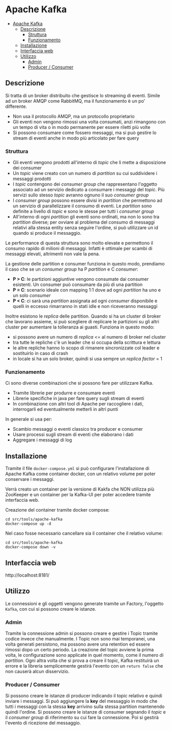 # Apache Kafka

- [Apache Kafka](#apache-kafka)
  - [Descrizione](#descrizione)
    - [Struttura](#struttura)
    - [Funzionamento](#funzionamento)
  - [Installazione](#installazione)
  - [Interfaccia web](#interfaccia-web)
  - [Utilizzo](#utilizzo)
    - [Admin](#admin)
    - [Producer / Consumer](#producer--consumer)

## Descrizione

Si tratta di un broker distribuito che gestisce lo streaming di eventi. Simile ad un broker AMQP come RabbitMQ, ma il funzionamento è un po' differente.

- Non usa il protocollo AMQP, ma un protocollo proprietario
- Gli eventi non vengono rimossi una volta consumati, anzi rimangono con un tempo di vita o in modo permanente per essere riletti più volte
- Si possono consumare come fossero messaggi, ma si può gestire lo stream di eventi anche in modo più articolato per fare query

### Struttura

- Gli eventi vengono prodotti all'interno di _topic_ che li mette a disposizione dei consumer
- Un _topic_ viene creato con un numero di _partition_ su cui suddividere i messaggi prodotti
- I _topic_ contengono dei _consumer group_ che rappresentano l'oggetto associato ad un servizio dedicato a consumare i messaggi del _topic_. Più servizi sullo stesso _topic_ avranno ognuno il suo _consumer group_
- I _consumer group_ possono essere divisi in _partition_ che permettono ad un servizio di parallelizzare il consumo di eventi. Le _partition_ sono definite a livello di _topic_ e sono le stesse per tutti i _consumer group_
- All'interno di ogni _partition_ gli eventi sono ordinati, ma non lo sono tra _partition_ diverse; per ovviare al problema del consumo di messaggi relativi alla stessa entity senza seguire l'ordine, si può utilizzare un id quando si produce il messaggio.

Le performance di questa struttura sono molto elevate e permettono il consumo rapido di milioni di messaggi. Infatti è ottimale per scambi di messaggi elevati, altrimenti non vale la pena.

La gestione delle partition e consumer funziona in questo modo, prendiamo il caso che se un _consumer group_ ha P _partition_ e C _consumer_:

- **P > C**: le partizioni aggiuntive vengono consumate dai consumer esistenti. Un consumer può consumare da più di una partition
- **P = C**: scenario ideale con mapping 1:1 dove ad ogni _partition_ ha uno e un solo _consumer_
- **P < C**: ci sarà una _partition_ assignata ad ogni _consumer_ disponibile e quelli in eccesso rimarranno in stati idle e non riceveranno messaggi

Inoltre esistono le _replica_ delle partition. Quando si ha un cluster di broker che lavorano assieme, si può scegliere di replicare le partizioni su gli altri cluster per aumentare la tolleranza ai guasti. Funziona in questo modo:

- si possono avere un numero di _replica_ <= al numero di broker nel cluster
- tra tutte le repliche c'è un leader che si occupa della scrittura e lettura
- le altre repliche hanno lo scopo di rimanere sincronizzate col leader e sostituirlo in caso di crash
- in locale si ha un solo broker, quindi si usa sempre un _replica factor_ = 1

### Funzionamento

Ci sono diverse combinazioni che si possono fare per utilizzare Kafka.

- Tramite librerie per produrre e consumare eventi
- Librerie specifiche in java per fare query sugli stream di eventi
- In combinazione con altri tool di Apache per raccogliere i dati, interrogarli ed eventualmente metterli in altri punti

In generale si usa per:

- Scambio messaggi o eventi classico tra producer e consumer
- Usare processi sugli stream di eventi che elaborano i dati
- Aggregare i messaggi di log

## Installazione

Tramite il file `docker-compose.yml` si può configurare l'installazione di Apache Kafka come container docker, con un relativo volume per poter conservare i messaggi.

Verrà creato un container per la versione di Kakfa che NON utilizza più ZooKeeper e un container per la Kafka-UI per poter accedere tramite interfaccia web.

Creazione del container tramite docker compose:

```shell
cd src/tools/apache-kafka
docker-compose up -d
```

Nel caso fosse necessario cancellare sia il container che il relativo volume:

```shell
cd src/tools/apache-kafka
docker-compose down -v
```

## Interfaccia web

http://localhost:8181/

## Utilizzo

Le connessioni e gli oggetti vengono generate tramite un Factory, l'oggetto `Kafka`, con cui si possono creare le istanze.

### Admin

Tramite la connessione admin si possono creare e gestire i Topic tramite codice invece che manualmente. I Topic non sono mai temporanei, una volta generati persistono, ma possono avere una retention ed essere rimossi dopo un certo periodo.
La creazione del topic avviene la prima volta, le configurazione sono applicate in quel momento, come il numero di _partition_. Ogni altra volta che si prova a creare il topic, Kafka restituirà un errore e la libreria semplicemente gestirà l'evento con un `return false` che non causerà alcun disservizio.

### Producer / Consumer

Si possono creare le istanze di producer indicando il topic relativo e quindi inviare i messaggi. Si può aggiungere la **key** del messaggio in modo che tutti i messaggi con la stessa **key** arrivino sulla stessa partition mantenendo quindi l'ordine.
Si possono creare le istanze di consumer segnando il _topic_ e il _consumer group_ di riferimento su cui fare la connessione. Poi si gestirà l'evento di ricezione del messaggio.

